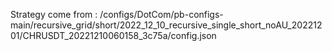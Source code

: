 Strategy come from : /configs/DotCom/pb-configs-main/recursive_grid/short/2022_12_10_recursive_single_short_noAU_20221201/CHRUSDT_20221210060158_3c75a/config.json